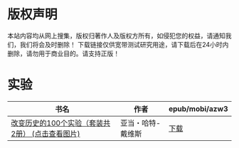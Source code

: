 # 版权声明

本站内容均从网上搜集，版权归著作人及版权方所有，如侵犯您的权益，请通知我们，我们将会及时删除！ 下载链接仅供宽带测试研究用途，请下载后在24小时内删除，请勿用于商业目的。请支持正版！

# 实验

| 书名 | 作者 | epub/mobi/azw3 |
| --- | --- | --- |
| [改变历史的100个实验（套装共2册） (点击查看图片)](https://www.dushupai.com/attachment/2024/06/12/3cb55eb3f8cb2c31.jpg) | 亚当・哈特-戴维斯 | [下载](https://url89.ctfile.com/f/31084289-1375502659-93c7ba?p=8866) |
